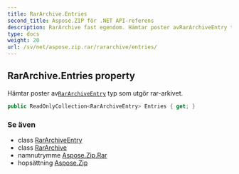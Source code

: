 ```yaml
---
title: RarArchive.Entries
second_title: Aspose.ZIP för .NET API-referens
description: RarArchive fast egendom. Hämtar poster avRarArchiveEntry typ som utgör rararkivet.
type: docs
weight: 20
url: /sv/net/aspose.zip.rar/rararchive/entries/
---
```

## RarArchive.Entries property

Hämtar poster av[`RarArchiveEntry`](../../rararchiveentry/) typ som utgör rar-arkivet.

```csharp
public ReadOnlyCollection<RarArchiveEntry> Entries { get; }
```

### Se även

* class [RarArchiveEntry](../../rararchiveentry/)
* class [RarArchive](../)
* namnutrymme [Aspose.Zip.Rar](../../rararchive/)
* hopsättning [Aspose.Zip](../../../)


